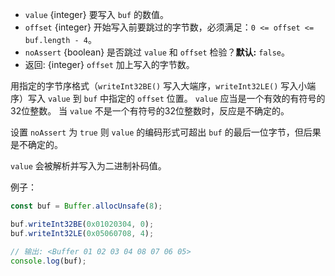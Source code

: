 <!-- YAML
added: v0.5.5
-->

* `value` {integer} 要写入 `buf` 的数值。
* `offset` {integer} 开始写入前要跳过的字节数，必须满足：`0 <= offset <= buf.length - 4`。
* `noAssert` {boolean} 是否跳过 `value` 和 `offset` 检验？**默认:** `false`。
* 返回: {integer} `offset` 加上写入的字节数。

用指定的字节序格式（`writeInt32BE()` 写入大端序，`writeInt32LE()` 写入小端序）写入 `value` 到 `buf` 中指定的 `offset` 位置。
`value` 应当是一个有效的有符号的32位整数。
当 `value` 不是一个有符号的32位整数时，反应是不确定的。

设置 `noAssert` 为 `true` 则 `value` 的编码形式可超出 `buf` 的最后一位字节，但后果是不确定的。

`value` 会被解析并写入为二进制补码值。

例子：

```js
const buf = Buffer.allocUnsafe(8);

buf.writeInt32BE(0x01020304, 0);
buf.writeInt32LE(0x05060708, 4);

// 输出: <Buffer 01 02 03 04 08 07 06 05>
console.log(buf);
```

